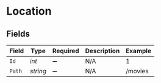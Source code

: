 # Location


## Fields

| Field              | Type               | Required           | Description        | Example            |
| ------------------ | ------------------ | ------------------ | ------------------ | ------------------ |
| `Id`               | *int*              | :heavy_minus_sign: | N/A                | 1                  |
| `Path`             | *string*           | :heavy_minus_sign: | N/A                | /movies            |